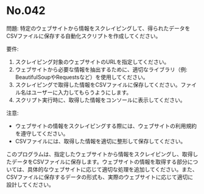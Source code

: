 # No.042

問題: 特定のウェブサイトから情報をスクレイピングして、得られたデータをCSVファイルに保存する自動化スクリプトを作成してください。

要件:

1. スクレイピング対象のウェブサイトのURLを指定してください。
1. ウェブサイトから必要な情報を抽出するために、適切なライブラリ（例: BeautifulSoupやRequestsなど）を使用してください。
1. スクレイピングで取得した情報をCSVファイルに保存してください。ファイル名はユーザーに入力してもらうようにします。
1. スクリプト実行時に、取得した情報をコンソールに表示してください。

注意:

- ウェブサイトの情報をスクレイピングする際には、ウェブサイトの利用規約を遵守してください。
- CSVファイルには、取得した情報を適切に整形して保存してください。

このプログラムは、指定したウェブサイトから情報をスクレイピングし、取得したデータをCSVファイルに保存します。ウェブサイトの情報を取得する部分については、具体的なウェブサイトに応じて適切な処理を追加してください。また、CSVファイルに保存するデータの形式も、実際のウェブサイトに応じて適切に設計してください。
